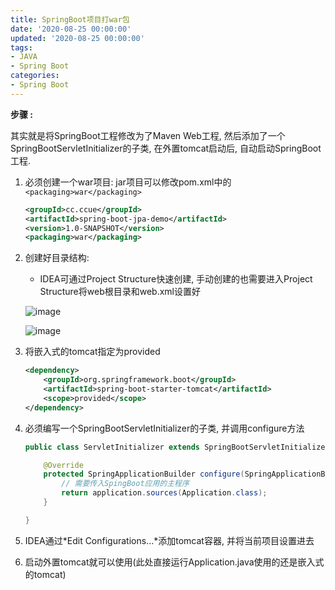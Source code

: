 ```yaml
---
title: SpringBoot项目打war包
date: '2020-08-25 00:00:00'
updated: '2020-08-25 00:00:00'
tags:
- JAVA
- Spring Boot
categories:
- Spring Boot
---
```

**步骤 :** 

其实就是将SpringBoot工程修改为了Maven Web工程, 然后添加了一个SpringBootServletInitializer的子类, 在外置tomcat启动后, 自动启动SpringBoot工程.

1. 必须创建一个war项目: jar项目可以修改pom.xml中的`<packaging>war</packaging>`

   ```xml
   <groupId>cc.ccue</groupId>
   <artifactId>spring-boot-jpa-demo</artifactId>
   <version>1.0-SNAPSHOT</version>
   <packaging>war</packaging>

2. 创建好目录结构: 

   - IDEA可通过Project Structure快速创建, 手动创建的也需要进入Project Structure将web根目录和web.xml设置好

   ![image](https://gitee.com/swang-harbin/pic-bed/raw/master/images/2021/20210609143024.png)


   ![image](https://gitee.com/swang-harbin/pic-bed/raw/master/images/2021/20210609143025.png)

3. 将嵌入式的tomcat指定为provided

   ```xml
   <dependency>
       <groupId>org.springframework.boot</groupId>
       <artifactId>spring-boot-starter-tomcat</artifactId>
       <scope>provided</scope>
   </dependency>
   ```

4. 必须编写一个SpringBootServletInitializer的子类, 并调用configure方法

   ```java
   public class ServletInitializer extends SpringBootServletInitializer {
   
       @Override
       protected SpringApplicationBuilder configure(SpringApplicationBuilder application) {
           // 需要传入SpingBoot应用的主程序
           return application.sources(Application.class);
       }
   
   }
   ```

5. IDEA通过*Edit Configurations...*添加tomcat容器, 并将当前项目设置进去

6. 启动外置tomcat就可以使用(此处直接运行Application.java使用的还是嵌入式的tomcat)
